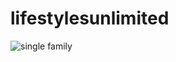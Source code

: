 # lifestylesunlimited

![single family](http://www.plantuml.com/plantuml/proxy?src=https://raw.githubusercontent.com/toddmo/lifestylesunlimited/master/single-family.puml)
